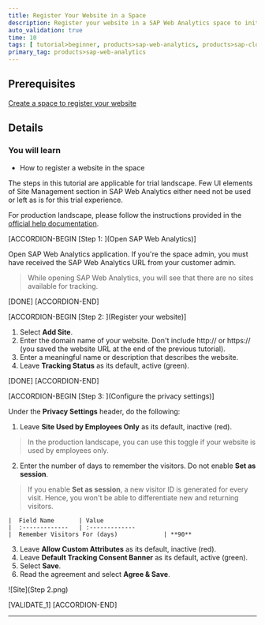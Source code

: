 ```yaml
---
title: Register Your Website in a Space
description: Register your website in a SAP Web Analytics space to initiate usage tracking.
auto_validation: true
time: 10
tags: [ tutorial>beginner, products>sap-web-analytics, products>sap-cloud-platform]
primary_tag: products>sap-web-analytics
---
```


## Prerequisites
[Create a space to register your website](cp-webanalytics-create-space)


## Details
### You will learn
  - How to register a website in the space


The steps in this tutorial are applicable for trial landscape. Few UI elements of Site Management section in SAP Web Analytics either need not be used or left as is for this trial experience.

For production landscape, please follow the instructions provided in the [official help documentation](https://help.sap.com/viewer/e342b49c78c74d4e8ebc00700a791aee/Cloud/en-US/c4b6a7d7a9fe43dc9c9774a1a7151acf.html).

[ACCORDION-BEGIN [Step 1: ](Open SAP Web Analytics)]

Open SAP Web Analytics application. If you're the space admin, you must have received the SAP Web Analytics URL from your customer admin.

>While opening SAP Web Analytics, you will see that there are no sites available for tracking.

[DONE]
[ACCORDION-END]

[ACCORDION-BEGIN [Step 2: ](Register your website)]

1. Select **Add Site**.
2. Enter the domain name of your website. Don't include http:// or https:// (you saved the website URL at the end of the previous tutorial).
3. Enter a meaningful name or description that describes the website.
4. Leave **Tracking Status** as its default, active (green).

[DONE]
[ACCORDION-END]

[ACCORDION-BEGIN [Step 3: ](Configure the privacy settings)]

Under the **Privacy Settings** header, do the following:

1. Leave **Site Used by Employees Only** as its default, inactive (red).
> In the production landscape, you can use this toggle if your website is used by employees only.

2. Enter the number of days to remember the visitors. Do not enable **Set as session**.
>If you enable **Set as session**, a new visitor ID is generated for every visit. Hence, you won't be able to differentiate new and returning visitors.

    |  Field Name       | Value
    |  :-------------   | :-------------
    |  Remember Visitors For (days)             | **90**

3. Leave **Allow Custom Attributes** as its default, inactive (red).
4. Leave **Default Tracking Consent Banner** as its default, active (green).
5. Select **Save**.
6. Read the agreement and select **Agree & Save**.

![Site](Step 2.png)


[VALIDATE_1]
[ACCORDION-END]


---
